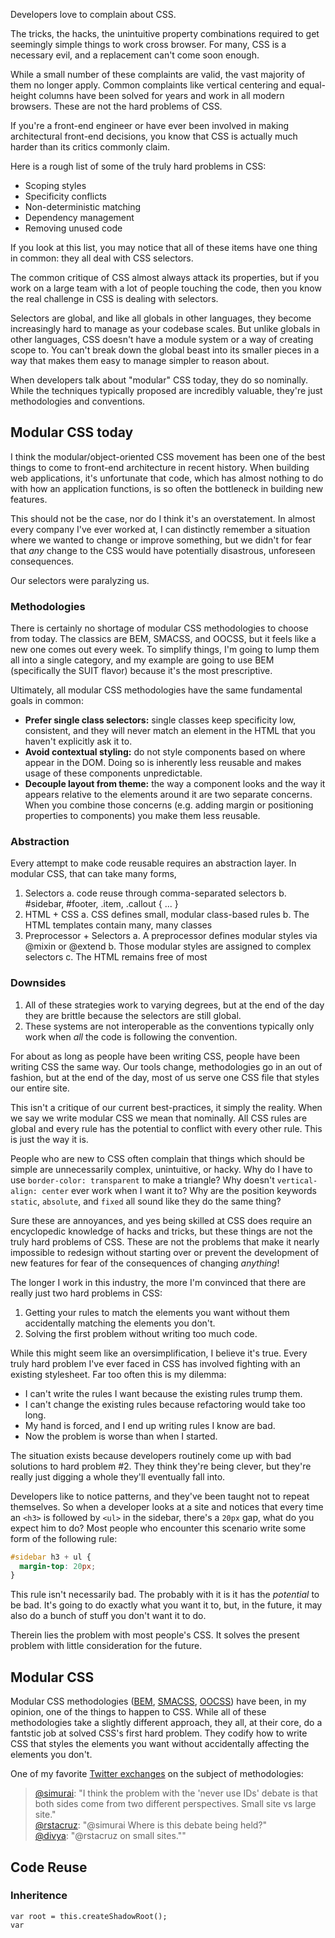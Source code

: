 <!--
{
  "layout": "article",
  "title": "Web Components and the Future of Modular CSS",
  "date": "2014-10-31T22:01:36-07:00",
  "draft": true,
  "tags": [
    "CSS",
    "HTML",
    "JavaScript"
  ]
}
-->

<!--
I. Problems with CSS
  A. It's not the properties
    1. vertical centering
    2. equal height columns
    3. browser inconsistencies
    3. tricks, hack, unintuitive property combinations, etc.
  B. It's the selectors
    1. Scoping styles
    2. Specificity conflicts
    3. Non-deterministic matching
    4. Dependency management
    5. Removing unused code
  C. All of these problem stem from the lack of a real "module" system in CSS
II. Modular CSS today
  A. BEM, SMACSS, OOCSS (and a million new ones the creep up almost daily)
    1. Principles
      a. single classes (consistent specificity)
      b. decouple layout from theme (structure from skin)
      c. decouple content form container
  B. Abstraction layer
    1. Selectors
      a. code reuse through comma-separated selectors
      b. #sidebar, #footer, .item, .callout { ... }
    2. HTML + CSS
      a. CSS defines small, modular class-based rules
      b. The HTML templates contain many, many classes
    3. Preprocessor + Selectors
      a. A preprocessor defines modular styles via @mixin or @extend
      b. Those modular styles are assigned to complex selectors
      c. The HTML remains free of most
  C. Downsides
    1. All of these strategies work to varying degrees, but at the end of the day they are brittle because the selectors are still global.
    2. These systems are not interoperable as the conventions typically only work when *all* the code is following the convention.
III. How could CSS be better?
  A. Style scoping
  B. Abstracting implementation details
III. Real CSS Modules
  A. Shadow DOM
    1. Two-way style boundary
    2. The abstraction lives in a style tag inside the shadow root
  B. Context
    1. Selector context is hard to manage and comes with specificity problems, element context is more reusable, easier to reason about, easier to establish intent, and makes dependencies are clearer
IV. Examples
  A. Classes vs Components
    1. Inheritance
    2. Composition
  B. Building a complex component from simple components.
  C. Building a layout from layout primitives.
V. Conclusion
-->

Developers love to complain about CSS.

The tricks, the hacks, the unintuitive property combinations required to get seemingly simple things to work cross browser. For many, CSS is a necessary evil, and a replacement can't come soon enough.

While a small number of these complaints are valid, the vast majority of them no longer apply. Common complaints like vertical centering and equal-height columns have been solved for years and work in all modern browsers. These are not the hard problems of CSS.

If you're a front-end engineer or have ever been involved in making architectural front-end decisions, you know that CSS is actually much harder than its critics commonly claim.

Here is a rough list of some of the truly hard problems in CSS:

- Scoping styles
- Specificity conflicts
- Non-deterministic matching
- Dependency management
- Removing unused code

If you look at this list, you may notice that all of these items have one thing in common: they all deal with CSS selectors.

The common critique of CSS almost always attack its properties, but if you work on a large team with a lot of people touching the code, then you know the real challenge in CSS is dealing with selectors.

Selectors are global, and like all globals in other languages, they become increasingly hard to manage as your codebase scales. But unlike globals in other languages, CSS doesn't have a module system or a way of creating scope to. You can't break down the global beast into its smaller pieces in a way that makes them easy to manage simpler to reason about.

When developers talk about "modular" CSS today, they do so nominally. While the techniques typically proposed are incredibly valuable, they're just methodologies and conventions.

## Modular CSS today

I think the modular/object-oriented CSS movement has been one of the best things to come to front-end architecture in recent history. When building web applications, it's unfortunate that code, which has almost nothing to do with how an application functions, is so often the bottleneck in building new features.

This should not be the case, nor do I think it's an overstatement. In almost every company I've ever worked at, I can distinctly remember a situation where we wanted to change or improve something, but we didn't for fear that *any* change to the CSS would have potentially disastrous, unforeseen consequences.

Our selectors were paralyzing us.

### Methodologies

There is certainly no shortage of modular CSS methodologies to choose from today. The classics are BEM, SMACSS, and OOCSS, but it feels like a new one comes out every week. To simplify things, I'm going to lump them all into a single category, and my example are going to use BEM (specifically the SUIT flavor) because it's the most prescriptive.

Ultimately, all modular CSS methodologies have the same fundamental goals in common:

- **Prefer single class selectors:** single classes keep specificity low, consistent, and they will never match an element in the HTML that you haven't explicitly ask it to.
- **Avoid contextual styling:** do not style components based on where appear in the DOM. Doing so is inherently less reusable and makes usage of these components unpredictable.
- **Decouple layout from theme:** the way a component looks and the way it appears relative to the elements around it are two separate concerns. When you combine those concerns (e.g. adding margin or positioning properties to components) you make them less reusable.


### Abstraction

Every attempt to make code reusable requires an abstraction layer. In modular CSS, that can take many forms,

  1. Selectors
    a. code reuse through comma-separated selectors
    b. #sidebar, #footer, .item, .callout { ... }
  2. HTML + CSS
    a. CSS defines small, modular class-based rules
    b. The HTML templates contain many, many classes
  3. Preprocessor + Selectors
    a. A preprocessor defines modular styles via @mixin or @extend
    b. Those modular styles are assigned to complex selectors
    c. The HTML remains free of most


### Downsides

1. All of these strategies work to varying degrees, but at the end of the day they are brittle because the selectors are still global.
2. These systems are not interoperable as the conventions typically only work when *all* the code is following the convention.




For about as long as people have been writing CSS, people have been writing CSS the same way. Our tools change, methodologies go in an out of fashion, but at the end of the day, most of us serve one CSS file that styles our entire site.

This isn't a critique of our current best-practices, it simply the reality. When we say we write modular CSS we mean that nominally. All CSS rules are global and every rule has the potential to conflict with every other rule. This is just the way it is.

People who are new to CSS often complain that things which should be simple are unnecessarily complex, unintuitive, or hacky. Why do I have to use `border-color: transparent` to make a triangle? Why doesn't `vertical-align: center` ever work when I want it to? Why are the position keywords `static`, `absolute`, and `fixed` all sound like they do the same thing?

Sure these are annoyances, and yes being skilled at CSS does require an encyclopedic knowledge of hacks and tricks, but these things are not the truly hard problems of CSS. These are not the problems that make it nearly impossible to redesign without starting over or prevent the development of new features for fear of the consequences of changing *anything*!

The longer I work in this industry, the more I'm convinced that there are really just two hard problems in CSS:

1. Getting your rules to match the elements you want without them accidentally matching the elements you don't.
2. Solving the first problem without writing too much code.

While this might seem like an oversimplification, I believe it's true. Every truly hard problem I've ever faced in CSS has involved fighting with an existing stylesheet. Far too often this is my dilemma:

* I can't write the rules I want because the existing rules trump them.
* I can't change the existing rules because refactoring would take too long.
* My hand is forced, and I end up writing rules I know are bad.
* Now the problem is worse than when I started.

The situation exists because developers routinely come up with bad solutions to hard problem #2. They think they're being clever, but they're really just digging a whole they'll eventually fall into.

Developers like to notice patterns, and they've been taught not to repeat themselves. So when a developer looks at a site and notices that every time an `<h3>` is followed by `<ul>` in the sidebar, there's a `20px` gap, what do you expect him to do? Most people who encounter this scenario write some form of the following rule:

```css
#sidebar h3 + ul {
  margin-top: 20px;
}
```

This rule isn't necessarily bad. The probably with it is it has the *potential* to be bad. It's going to do exactly what you want it to, but, in the future, it may also do a bunch of stuff you don't want it to do.

Therein lies the problem with most people's CSS. It solves the present problem with little consideration for the future.

## Modular CSS

Modular CSS methodologies ([BEM](http://bem.info/method/), [SMACSS](http://smacss.com/), [OOCSS](https://github.com/stubbornella/oocss/wiki)) have been, in my opinion, one of the things to happen to CSS. While all of these methodologies take a slightly different approach, they all, at their core, do a fantstic job at solved CSS's first hard problem. They codify how to write CSS that styles the elements you want without accidentally affecting the elements you don't.


One of my favorite [Twitter exchanges](https://twitter.com/rstacruz/status/272765333977325568) on the subject of methodologies:

> [@simurai](https://twitter.com/simurai): "I think the problem with the 'never use IDs' debate is that both sides come from two different perspectives. Small site vs large site."
> <br>[@rstacruz](https://twitter.com/rstacruz): "@simurai Where is this debate being held?"
> <br>[@divya](https://twitter.com/divya): "@rstacruz on small sites.""

## Code Reuse

### Inheritence

```
var root = this.createShadowRoot();
var



